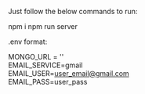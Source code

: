 Just follow the below commands to run:

npm i
npm run server


.env format:

MONGO_URL = ''
</br>
EMAIL_SERVICE=gmail
</br>
EMAIL_USER=user_email@gmail.com
</br>
EMAIL_PASS=user_pass
